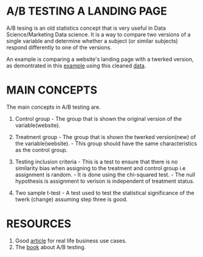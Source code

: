# A/B TESTING A LANDING PAGE

A/B tesing is an old statistics concept that is very useful in Data Science/Marketing Data science.
It is a way to compare two versions of a single variable and determine whether a subject (or similar subjects) respond differently to one of the versions.

An example is comparing a website's landing page with a twerked version, as demontrated in this [example](https://github.com/KevinLolochum/A-B-Testing/blob/main/A_B_testing_a_landing_page.ipynb) using this cleaned [data](https://github.com/KevinLolochum/A-B-Testing/blob/main/abtest.csv).

# MAIN CONCEPTS

The main concepts in A/B testing are.
1. Control group - The group that is shown the original version of the variable(website).
2. Treatment group - The group that is shown the twerked version(new) of the variable(website).
                   - This group should have the same characteristics as the control group.
3. Testing inclusion criteria - This is a test to ensure that there is no similarity bias 
                                when assigning to the treatment and control group i.e assignment is random.
                              - It is done using the chi-squared test.
                              - The null hypothesis is assignment to verison is independent of treatment status.
                              
4. Two sample t-test - A test used to test the statistical significance of the twerk (change) assuming step three is good.

# RESOURCES
1. Good [article](https://www.datasciencecentral.com/profiles/blogs/a-b-testing-in-one-picture) for real life business use cases.
2. The [book](https://www.oreilly.com/library/view/ab-testing-the/9781118536094/) about A/B testing.
